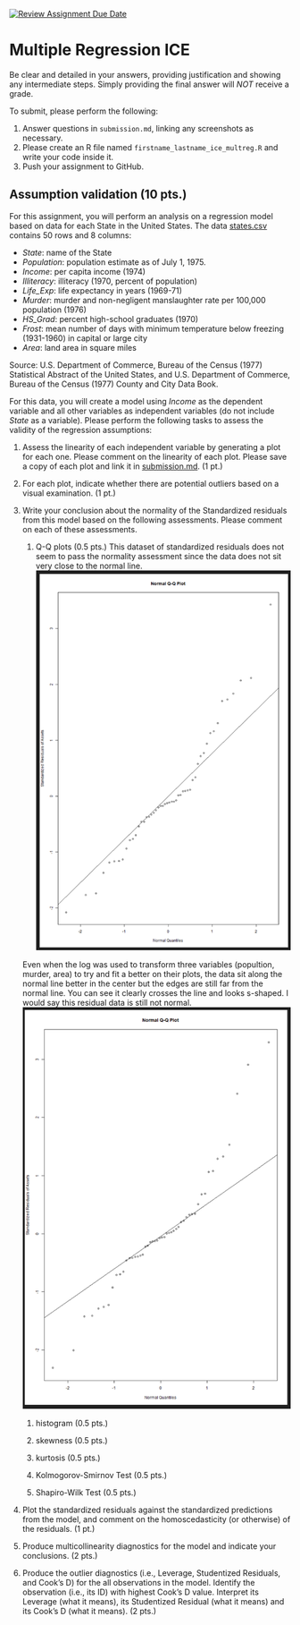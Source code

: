 [![Review Assignment Due Date](https://classroom.github.com/assets/deadline-readme-button-24ddc0f5d75046c5622901739e7c5dd533143b0c8e959d652212380cedb1ea36.svg)](https://classroom.github.com/a/AvvTPU3X)
# Multiple Regression ICE
Be clear and detailed in your answers, providing justification and showing any intermediate steps. Simply providing the final answer will *NOT* receive a grade.

To submit, please perform the following:
1. Answer questions in `submission.md`, linking any screenshots as necessary.
1. Please create an R file named `firstname_lastname_ice_multreg.R` and write your code inside it.
1. Push your assignment to GitHub.

## Assumption validation (10 pts.)
For this assignment, you will perform an analysis on a regression model based on data for each State in the United States. The data [states.csv](/data/states.csv) contains 50 rows and 8 columns:
* *State*: name of the State
* *Population*: population estimate as of July 1, 1975.
* *Income*: per capita income (1974)
* *Illiteracy*: illiteracy (1970, percent of population)
* *Life_Exp*: life expectancy in years (1969-71)
* *Murder*: murder and non-negligent manslaughter rate per 100,000 population (1976)
* *HS_Grad*: percent high-school graduates (1970)
* *Frost*: mean number of days with minimum temperature below freezing (1931-1960) in capital or large city
* *Area*: land area in square miles

Source: U.S. Department of Commerce, Bureau of the Census (1977) Statistical Abstract of the United States, and U.S. Department of Commerce, Bureau of the Census (1977) County and City Data Book.

For this data, you will create a model using *Income* as the dependent variable and all other variables as independent variables (do not include *State* as a variable). Please perform the following tasks to assess the validity of the regression assumptions:
1. Assess the linearity of each independent variable by generating a plot for each one. Please comment on the linearity of each plot. Please save a copy of each plot and link it in [submission.md](/submission.md). (1 pt.)
2. For each plot, indicate whether there are potential outliers based on a visual examination. (1 pt.)
3. Write your conclusion about the normality of the Standardized residuals from this model based on the following assessments. Please comment on each of these assessments.
   1. Q-Q plots (0.5 pts.)
   This dataset of standardized residuals does not seem to pass the normality assessment since the data does not sit very close to the normal line. 
   ![Alt text](<assets/Q-Q Plot.png>)

   Even when the log was used to transform three variables (popultion, murder, area) to try and fit a better on their plots, the data sit along the normal line better in the center but the edges are still far from the normal line. You can see it clearly crosses the line and looks s-shaped. I would say this residual data is still not normal.
   ![Alt text](<assets/Q-Q Stnd Plot.png>)

   1. histogram (0.5 pts.)


   1. skewness (0.5 pts.)
   1. kurtosis (0.5 pts.)
   1. Kolmogorov-Smirnov Test (0.5 pts.)
   1. Shapiro-Wilk Test (0.5 pts.)
4. Plot the standardized residuals against the standardized predictions from the model, and comment on the homoscedasticity (or otherwise) of the residuals. (1 pt.)
5. Produce multicollinearity diagnostics for the model and indicate your conclusions. (2 pts.)
6. Produce the outlier diagnostics (i.e., Leverage, Studentized Residuals, and Cook’s D) for the all observations in the model. Identify the observation (i.e., its ID) with highest Cook’s D value. Interpret its Leverage (what it means), its Studentized Residual (what it means) and its Cook’s D (what it means). (2 pts.)